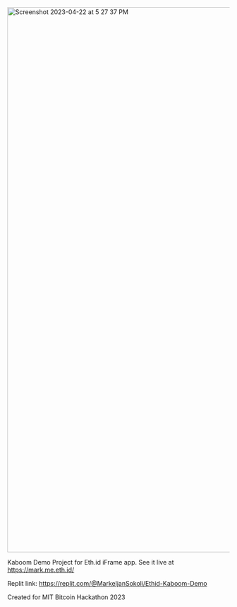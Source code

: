 <img width="1234" alt="Screenshot 2023-04-22 at 5 27 37 PM" src="https://user-images.githubusercontent.com/12901349/233842672-1fc9bc44-c059-46f4-93f4-1f152f7093ff.png">


Kaboom Demo Project for Eth.id iFrame app.  See it live at https://mark.me.eth.id/

Replit link: https://replit.com/@MarkeljanSokoli/Ethid-Kaboom-Demo

Created for MIT Bitcoin Hackathon 2023
